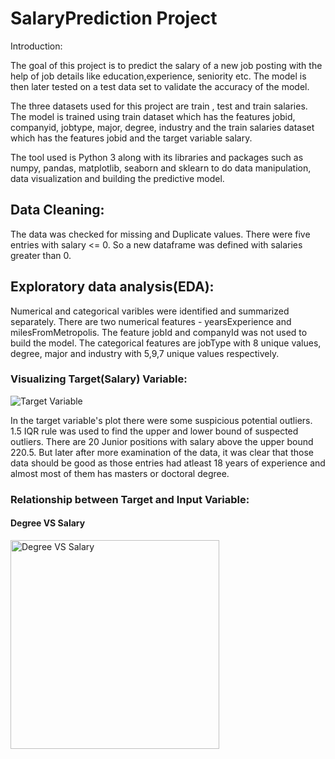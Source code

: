 # SalaryPrediction Project

Introduction:

The goal of this project is to predict the salary of a new job posting with the help of job details like education,experience, seniority etc. The model is then later tested on a test data set to validate the accuracy of the model.

The three datasets used for this project are train , test and train salaries. The model is trained using train dataset which has the features jobid, companyid, jobtype, major, degree, industry and the train salaries dataset which has the features jobid and the target variable salary.

The tool used is Python 3 along with its libraries and packages such as numpy, pandas, matplotlib, seaborn and sklearn to do data manipulation, data visualization and building the predictive model.

## Data Cleaning:
The data was checked for missing and Duplicate values. There were five entries with salary <= 0. So a new dataframe was defined with salaries greater than 0.

## Exploratory data analysis(EDA):
Numerical and categorical varibles were identified and summarized separately. There are two numerical features - yearsExperience and milesFromMetropolis. The feature jobId and companyId was not used to build the model. The categorical features are jobType with 8 unique values, degree, major and industry with 5,9,7 unique values respectively.

### Visualizing Target(Salary) Variable:

![Target Variable](https://user-images.githubusercontent.com/63967431/88532182-c2dd4280-d021-11ea-866d-2f5b5b8265e3.JPG)

In the target variable's plot there were some suspicious potential outliers. 1.5 IQR rule was used to find the upper and lower bound of suspected outliers. There are 20 Junior positions with salary above the upper bound 220.5. But later after more examination of the data, it was clear that those data should be good as those entries had atleast 18 years of experience and almost most of them has masters or doctoral degree.

### Relationship between Target and Input Variable:

#### Degree VS Salary
<img width="334" alt="Degree VS Salary" src="https://user-images.githubusercontent.com/63967431/88532398-27989d00-d022-11ea-9ae0-f0bcc9a5344c.PNG">  


